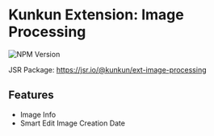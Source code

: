 # Kunkun Extension: Image Processing

![NPM Version](https://img.shields.io/npm/v/kunkun-ext-image-processing)

JSR Package: https://jsr.io/@kunkun/ext-image-processing

## Features

- Image Info
- Smart Edit Image Creation Date


